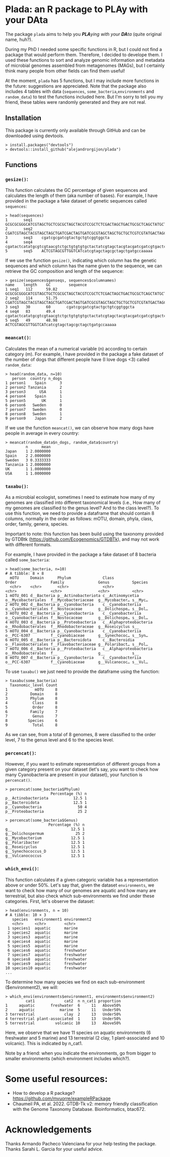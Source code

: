 # Plada: an R package to PLAy with your DAta

The package `plada` aims to help you <i><b>PLA</b>ying with your <b>DA</b>ta</i> (quite original name, huh?). 

During my PhD I needed some specific functions in R, but I could not find a package that would perform them. Therefore, I decided to develope them. I used these functions to sort and analyze genomic information and metadata of microbial genomes assembled from metagenomes (MAGs), but I certainly think many people from other fields can find them useful! 

At the moment, `plada` has 5 functions, but I may include more functions in the future: suggestions are appreciated.
Note that the package also includes 4 tables with data (`sequences`, `some_bacteria`,`environments` and `random_data`) to test the functions included here. But I'm sorry to tell you my friend, these tables were randomly generated and they are not real.

## Installation

This package is currently only available through GitHub and can be downloaded using devtools.

```
> install.packages("devtools")
> devtools::install_github("alejandrorgijon/plada")
```
## Functions

### `gesize()`: 
This function calculates the GC percentage of given sequences and calculates the length of them (aka number of bases).
For example, I have provided in the package a fake dataset of genetic sequences called `sequences`:

```
> head(sequences)
1       seq1    GCGCGCGGGCATCGTAGCTGCTCGCGCTAGCTACGTCCGCTCTCGACTAGCTGACTGCGCTCAGCTATGCTACGATCGTACGATCGTGCTATGCTAGTGCATGCTAGCTAGC
2       seq2    CGATCGTAGCTACGTAGCTAGCTGATCGACTAGTGATCGCGTAGCTAGCTGCTGCTCGTCGTATGACTAGCTGATCGATCGATCGATCGTAGCTAGCTAGCTAGCTGATCGTAG
3       seq3    cgatcgcgatcgtactgctgtcggtggcta
4       seq4    cgatactcatatgcgtcgtaacgtctgctgtgtgtgctactatcgtagctacgtacgatcgatcgtgactcgatcgtagactg
5       seq5    ACTCGTAGCGTTGGTCATcatcgtagctagcgctagctgatgccaaaaa
```

If we use the function `gesize()`, indicating which column has the genetic sequences and which column has the name given to the sequence, we can retrieve the GC composition and length of the sequence:

```
> gesize(sequences$genseqs, sequences$columnames)
name    length    GC        sequence
1 seq1   112      59.82    GCGCGCGGGCATCGTAGCTGCTCGCGCTAGCTACGTCCGCTCTCGACTAGCTGACTGCGCTCAGCTATGCTACGATCGTACGATCGTGCTATGCTAGTGCATGCTAGCTAGC
2 seq2   114      51.75    CGATCGTAGCTACGTAGCTAGCTGATCGACTAGTGATCGCGTAGCTAGCTGCTGCTCGTCGTATGACTAGCTGATCGATCGATCGATCGTAGCTAGCTAGCTAGCTGATCGTAG
3 seq3   30       60       cgatcgcgatcgtactgctgtcggtggcta
4 seq4   83       49.4     cgatactcatatgcgtcgtaacgtctgctgtgtgtgctactatcgtagctacgtacgatcgatcgtgactcgatcgtagactg   
5 seq5   49       48.98    ACTCGTAGCGTTGGTCATcatcgtagctagcgctagctgatgccaaaaa 
```
                                                                                                           
### `meancat()`: 
Calculates the mean of a numerical variable (n) according to certain category (m).
For example, I have provided in the package a fake dataset of the number of dogs that different people have (I love dogs <3) called `random_data`:

```
> head(random_data, n=10)
   person  country n_dogs
1 person1    Spain      3
2 person2 Tanzania      2
3 person3      USA      1
4 person4    Spain      1
5 person5       UK      1
6 person6   Sweden      0
7 person7   Sweden      0
8 person8   Sweden      1
9 person9    Japan      2
```

If we use the function `meancat()`, we can observe how many dogs have people in average in every country:

```
> meancat(random_data$n_dogs, random_data$country)
         n      mean
Japan    1 2.0000000
Spain    2 2.0000000
Sweden   3 0.3333333
Tanzania 1 2.0000000
UK       1 1.0000000
USA      1 1.0000000
```

### `taxabu()`: 

As a microbial ecologist, sometimes I need to estimate how many of my genomes are classified into different taxonomical levels (i.e., How many of my genomes are classified to the genus level? And to the class level?). To use this function, we need to provide a dataframe that should contain 8 columns, normally in the order as follows: mOTU, domain, phyla, class, order, family, genera, species.

Important to note: this function has been build using the taxonomy provided by GTDBtk (https://github.com/Ecogenomics/GTDBTk), and may not work with different formats.

For example, I have provided in the package a fake dataset of 8 bacteria called `some_bacteria`:

```
> head(some_bacteria, n=10)
# A tibble: 8 × 8
  mOTU     Domain      Phylum              Class                  Order               Family               Genus          Species
  <chr>    <chr>       <chr>               <chr>                  <chr>               <chr>                <chr>          <chr>  
1 mOTU_001 d__Bacteria p__Actinobacteriota c__Actinomycetia       o__Mycobacteriales  f__Mycobacteriaceae  g__Mycobacter… s__Myc…
2 mOTU_002 d__Bacteria p__Cyanobacteria    c__Cyanobacteriia      o__Cyanobacteriales f__Nostocaceae       g__Dolichospe… s__Dol…
3 mOTU_002 d__Bacteria p__Cyanobacteria    c__Cyanobacteriia      o__Cyanobacteriales f__Nostocaceae       g__Dolichospe… s__Dol…
4 mOTU_003 d__Bacteria p__Proteobacteria   c__Alphaproteobacteria o__Rhodobacterales  f__Rhodobacteraceae  g__Roseicyclus s__    
5 mOTU_004 d__Bacteria p__Cyanobacteria    c__Cyanobacteriia      o__PCC-6307         f__Cyanobiaceae      g__Synechococ… s__Syn…
6 mOTU_005 d__Bacteria p__Bacteroidota     c__Bacteroidia         o__Flavobacteriales f__Flavobacteriaceae g__Polaribact… s__Pol…
7 mOTU_006 d__Bacteria p__Proteobacteria   c__Alphaproteobacteria o__Rhodobacterales  f__                  g__            s__    
8 mOTU_007 d__Bacteria p__Cyanobacteria    c__Cyanobacteriia      o__PCC-6307         f__Cyanobiaceae      g__Vulcanococ… s__Vul…
```

To use `taxabu()` we just need to provide the dataframe using the function:
```
> taxabu(some_bacteria)
  Taxonomic_level Count
1            mOTU     8
2          Domain     8
3          Phylum     8
4           Class     8
5           Order     8
6          Family     7
7           Genus     7
8         Species     6
9           Total     8
```

As we can see, from a total of 8 genomes, 8 were classified to the order level, 7 to the genus level and 6 to the species level.


### `percencat()`: 

However, if you want to estimate representation of different groups from a given category present on your dataset (let's say, you want to check how many Cyanobacteria are present in your dataset), your function is `percencat()`.

```
> percencat(some_bacteria$Phylum)
                    Percentage (%) n
p__Actinobacteriota           12.5 1
p__Bacteroidota               12.5 1
p__Cyanobacteria                50 4
p__Proteobacteria               25 2
```
```
> percencat(some_bacteria$Genus)
                   Percentage (%) n
g__                          12.5 1
g__Dolichospermum              25 2
g__Mycobacterium             12.5 1
g__Polaribacter              12.5 1
g__Roseicyclus               12.5 1
g__Synechococcus_D           12.5 1
g__Vulcanococcus             12.5 1
```

### `which_envi()`: 

This function calculates if a given categoric variable has a representation  above or under 50%.
Let's say that, given the dataset `environments`, we want to check how many of our genomes are aquatic and how many are terrestrial, but also check which sub-environments we find under these categories. First, let's observe the dataset:

```
> head(environments, n = 10)
# A tibble: 10 × 3
   species   environment1 environment2
   <chr>     <chr>        <chr>       
 1 species1  aquatic      marine      
 2 species2  aquatic      marine      
 3 species3  aquatic      marine      
 4 species4  aquatic      marine      
 5 species5  aquatic      marine      
 6 species6  aquatic      freshwater  
 7 species7  aquatic      freshwater  
 8 species8  aquatic      freshwater  
 9 species9  aquatic      freshwater  
10 species10 aquatic      freshwater  
...
```

To determine how many species we find on each sub-environment ($environment2), we will:

```
> which_envi(environments$environment1, environments$environment2)
         cat1             cat2  n n_cat1 proportion
1     aquatic       freshwater  6     11   Above50%
2     aquatic           marine  5     11   Under50%
3 terrestrial             clay  2     13   Under50%
4 terrestrial plant-associated  1     13   Under50%
5 terrestrial         volcanic 10     13   Above50%
```

Here, we observe that we have 11 species on aquatic environments (6 freshwater and 5 marine) and 13 terrestrial (2 clay, 1 plant-associated and 10 volcanic). This is indicated by n_cat1.

Note by a friend: when you indicate the environments, go from bigger to smaller environments (which environment includes which?).

# Some useful resources:

- How to develop a R package? https://github.com/mvuorre/exampleRPackage
- Chaumeil PA, et al. 2022. GTDB-Tk v2: memory friendly classification with the Genome Taxonomy Database. Bioinformatics, btac672.

# Acknowledgements

Thanks Armando Pacheco Valenciana for your help testing the package. Thanks Sarahi L. Garcia for your useful advice.
